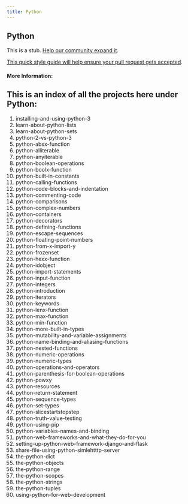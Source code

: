 ```yaml
---
title: Python
---
```


## Python

This is a stub. [Help our community expand it](https://github.com/freeCodeCamp/guide-articles/tree/master/articles/Python/index.md).

[This quick style guide will help ensure your pull request gets accepted](https://github.com/freeCodeCamp/guide-articles/blob/master/README.md).

<!-- The article goes here, in GitHub-flavored Markdown. Feel free to add YouTube videos, images, and CodePen/JSBin embeds  -->

#### More Information:
<!-- Please add any articles you think might be helpful to read before writing the article -->

## This is an index of all the projects here under Python:

1. installing-and-using-python-3
2. learn-about-python-lists
3. learn-about-python-sets
4. python-2-vs-python-3
5. python-absx-function
6. python-alliterable
7. python-anyiterable
8. python-boolean-operations
9. python-boolx-function
10. python-built-in-constants
11. python-calling-functions
12. python-code-blocks-and-indentation
13. python-commenting-code
14. python-comparisons
15. python-complex-numbers
16. python-containers
17. python-decorators
18. python-defining-functions
19. python-escape-sequences
20. python-floating-point-numbers
21. python-from-x-import-y
22. python-frozenset
23. python-hexx-function
24. python-idobject
25. python-import-statements
26. python-input-function
27. python-integers
28. python-introduction
29. python-iterators
30. python-keywords
31. python-lenx-function
32. python-max-function
33. python-min-function
34. python-more-built-in-types
35. python-mutability-and-variable-assignments
36. python-name-binding-and-aliasing-functions
37. python-nested-functions
38. python-numeric-operations
39. python-numeric-types
40. python-operations-and-operators
41. python-parenthesis-for-boolean-operations
42. python-powxy
43. python-resources
44. python-return-statement
45. python-sequence-types
46. python-set-types
47. python-slicestartstopstep
48. python-truth-value-testing
49. python-using-pip
50. python-variables-names-and-binding
51. python-web-frameworks-and-what-they-do-for-you
52. setting-up-python-web-framework-django-and-flask
53. share-file-using-python-simlehtttp-server
54. the-python-dict
55. the-python-objects
56. the-python-range
57. the-python-scopes
58. the-python-strings
59. the-python-tuples
60. using-python-for-web-development

